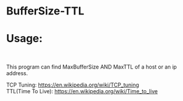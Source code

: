 # BufferSize-TTL

<h1>Usage:</h2><br />

This program can find MaxBufferSize AND MaxTTL of a host or an ip address.<br />

TCP Tuning: https://en.wikipedia.org/wiki/TCP_tuning<br />
TTL(Time To Live): https://en.wikipedia.org/wiki/Time_to_live
